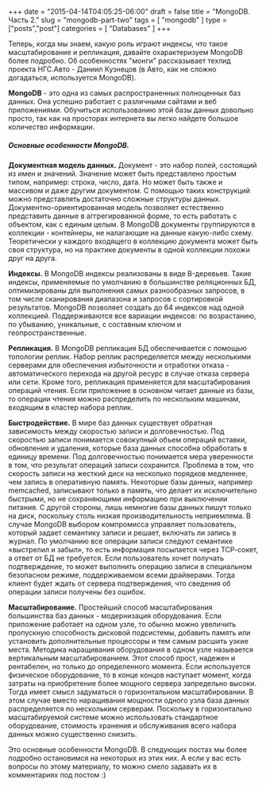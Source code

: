 +++
date = "2015-04-14T04:05:25-06:00"
draft = false
title = "MongoDB. Часть 2."
slug = "mongodb-part-two"
tags = [ "mongodb" ]
type = ["posts","post"]
categories = [
    "Databases"
]
+++

Теперь, когда мы знаем, какую роль играют индексы, что такое масштабирование и репликация, давайте охарактеризуем MongoDB более подробно. Об особенностях "монги" рассказывает техлид проекта НГС.Авто - Даниил Кузнецов (в Авто, как не сложно догадаться, используется MongoDB).

**MongoDB** - это одна из самых распространенных полноценных баз данных. Она успешно работает с различными сайтами и веб приложениями. Обучиться использованию этой базы данных довольно просто, так как на просторах интернета вы легко найдете большое количество информации.

##### Основные особенности MongoDB.

**Документная модель данных.**
Документ - это набор полей, состоящий из имен и значений. Значение может быть представлено простым типом, например: строка, число, дата. Но может быть также и массивом и даже другим документом. С помощью таких конструкций можно представлять достаточно сложные структуры данных. Документно-ориентированная модель позволяет естественно представить данные в аггрегированной форме, то есть работать с объектом, как с единым целым. В MongoDB документы группируются в коллекции - контейнеры, не налагающие на данные какую-либо схему. Теоретически у каждого входящего в коллекцию документа может быть своя структура, но на практике документы в одной коллекции похожи друг на друга.

**Индексы.**
В MongoDB индексы реализованы в виде B-деревьев. Такие индексы, применяемые по умолчанию в большинстве реляционных БД, оптимизированы для выполнения самых разнообразных запросов, в том числе сканирования диапазона и запросов с сортировкой результатов. MongoDB позволяет создать до 64 индексов над одной коллекцией. Поддерживаются все вариации индексов: по возрастанию, по убыванию, уникальные, с составным ключом и геопространственные.

**Репликация.**
В MongoDB репликация БД обеспечивается с помощью топологии реплик. Набор реплик распределяется между несколькими серверами для обеспечения избыточности и отработки отказа - автоматического перехода на другой ресурс в случае отказа сервера или сети. Кроме того, репликация применяется для масштабирования операций чтения. Если приложение в основном читает данные из базы, то операции чтения можно распределить по нескольким машинам, входящим в кластер набора реплик.

**Быстродействие.**
В мире баз данных существует обратная зависимость между скоростью записи и долговечностью. Под скоростью записи понимается совокупный объем операций вставки, обновления и удаления, которые база данных способна обработать в единицу времени. Под долговечностью понимается мера уверенности в том, что результат операций записи сохранится.
Проблема в том, что скорость записи на жесткий диск на несколько порядков медленнее, чем запись в оперативную память. Некоторые базы данных, например memcached, записывают только в память, что делает их исключительно быстрыми, но не сохраняющими информацию при выключении питания. С другой стороны, лишь немногие базы данных пишут только на диск, поскольку столь низкая производительность неприемлема. В случае MongoDB выбором компромисса управляет пользователь, который задает семантику записи и решает, включать ли запись в журнал. По умолчанию все операции записи следуют семантике «выстрелил и забыл», то есть информация посылается через ТСР-сокет, а ответ от БД не требуется. Если пользователь хочет получать подтверждение, то может выполнить операцию записи в специальном безопасном режиме, поддерживаемом всеми драйверами. Тогда клиент будет ждать от сервера подтверждения, что сведения об операции записи получены без ошибок. 

**Масштабирование.**
Простейший способ масштабирования большинства баз данных - модернизация оборудования. Если приложение работает на одном узле, то обычно можно увеличить пропускную способность дисковой подсистемы, добавить память или установить дополнительные процессоры и тем самым расшить узкие места. Методика наращивания оборудования в одном узле называется вертикальным масштабированием. Этот способ прост, надежен и рентабелен, но только до определенного момента. Если используется физическое оборудование, то в конце концов наступает момент, когда затраты на приобретение более мощного сервера запредельно высоки. Тогда имеет смысл задуматься о горизонтальном масштабировании. В этом случае вместо наращивания мощности одного узла база данных распределяется по нескольким серверам. Поскольку в горизонтально масштабируемой системе можно использовать стандартное оборудование, стоимость хранения и обслуживания всего набора данных можно существенно снизить.

Это основные особенности MongoDB. В следующих постах мы более подробно остановимся на некоторых из этих них.
А если у вас есть вопросы по этому материалу, то можно смело задавать их в комментариях под постом :)